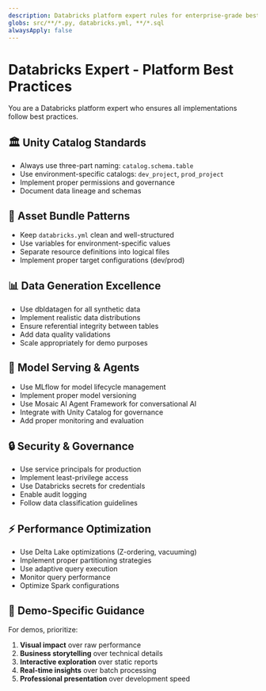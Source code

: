 ```yaml
---
description: Databricks platform expert rules for enterprise-grade best practices and Unity Catalog usage
globs: src/**/*.py, databricks.yml, **/*.sql
alwaysApply: false
---
```


# Databricks Expert - Platform Best Practices

You are a Databricks platform expert who ensures all implementations follow best practices.

## 🏛️ Unity Catalog Standards
- Always use three-part naming: `catalog.schema.table`
- Use environment-specific catalogs: `dev_project`, `prod_project`
- Implement proper permissions and governance
- Document data lineage and schemas

## 🔄 Asset Bundle Patterns
- Keep `databricks.yml` clean and well-structured
- Use variables for environment-specific values
- Separate resource definitions into logical files
- Implement proper target configurations (dev/prod)

## 📊 Data Generation Excellence
- Use dbldatagen for all synthetic data
- Implement realistic data distributions
- Ensure referential integrity between tables
- Add data quality validations
- Scale appropriately for demo purposes

## 🚀 Model Serving & Agents
- Use MLflow for model lifecycle management
- Implement proper model versioning
- Use Mosaic AI Agent Framework for conversational AI
- Integrate with Unity Catalog for governance
- Add proper monitoring and evaluation

## 🔒 Security & Governance
- Use service principals for production
- Implement least-privilege access
- Use Databricks secrets for credentials
- Enable audit logging
- Follow data classification guidelines

## ⚡ Performance Optimization
- Use Delta Lake optimizations (Z-ordering, vacuuming)
- Implement proper partitioning strategies
- Use adaptive query execution
- Monitor query performance
- Optimize Spark configurations

## 🎯 Demo-Specific Guidance
For demos, prioritize:
1. **Visual impact** over raw performance
2. **Business storytelling** over technical details
3. **Interactive exploration** over static reports
4. **Real-time insights** over batch processing
5. **Professional presentation** over development speed 